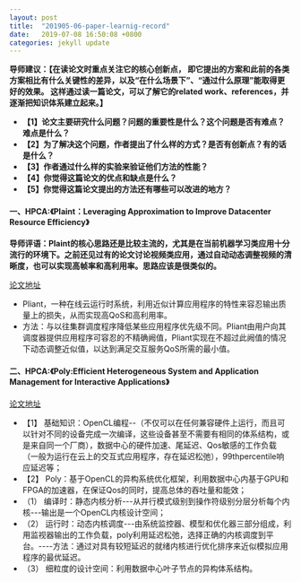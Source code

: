 ```yaml
---
layout: post
title:  "201905-06-paper-learnig-record"
date:   2019-07-08 16:50:08 +0800
categories: jekyll update
---
```


**导师建议：【在读论文时重点关注它的核心创新点，
即它提出的方案和此前的各类方案相比有什么关键性的差异，以及“在什么场景下”、“通过什么原理”能取得更好的效果。
这样通过读一篇论文，可以了解它的related work、references，并逐渐把知识体系建立起来。】**

* **【1】论文主要研究什么问题？问题的重要性是什么？这个问题是否有难点？难点是什么？**
* **【2】为了解决这个问题，作者提出了什么样的方式？是否有创新点？有的话是什么？**
* **【3】作者通过什么样的实验来验证他们方法的性能？**
* **【4】你觉得这篇论文的优点和缺点是什么？**
* **【5】你觉得这篇论文提出的方法还有哪些可以改进的地方？**

#### 一、HPCA:《Plaint：Leveraging Approximation to Improve Datacenter Resource Efficiency》  

**导师评语：Plaint的核心思路还是比较主流的，尤其是在当前机器学习类应用十分流行的环境下。之前还见过有的论文讨论视频类应用，通过自动动态调整视频的清晰度，也可以实现高帧率和高利用率。思路应该是很类似的。**

[论文地址](https://ieeexplore.ieee.org/document/8675193)

* Pliant，一种在线云运行时系统，利用近似计算应用程序的特性来容忍输出质量上的损失，从而实现高QoS和高利用率。
* 方法：与以往集群调度程序降低某些应用程序优先级不同。Pliant由用户向其调度器提供应用程序可容忍的不精确阙值，Pliant实现在不超过此阙值的情况下动态调整近似值，以达到满足交互服务QoS所需的最小值。


#### 二、HPCA:《Poly:Efficient Heterogeneous System and Application Management for Interactive Applications》

[论文地址](https://dblp.uni-trier.de/db/conf/hpca/hpca2019.html)

* 【1】	基础知识：OpenCL编程--（不仅可以在任何兼容硬件上运行，而且可以针对不同的设备完成一次编译，这些设备甚至不需要有相同的体系结构，或是来自同一个厂商），数据中心的硬件加速、尾延迟、Qos敏感的工作负载（一般为运行在云上的交互式应用程序，存在延迟松弛），99thpercentile响应延迟等； 
* 【2】	Poly：基于OpenCL的异构系统优化框架，利用数据中心内基于GPU和FPGA的加速器，在保证Qos的同时，提高总体的吞吐量和能效；
 * （1）	编译时：静态内核分析---从并行模式级别到操作符级别分层分析每个内核---输出是一个OpenCL内核设计空间；
 * （2）	运行时：动态内核调度---由系统监控器、模型和优化器三部分组成，利用监视器输出的工作负载，poly利用延迟松弛，选择正确的内核调度到平台。----方法：通过对具有较短延迟的就绪内核进行优化排序来近似模拟应用程序的最优延迟。
 * （3）	细粒度的设计空间：利用数据中心叶子节点的异构体系结构。



